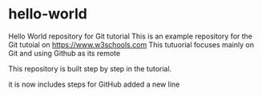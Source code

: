 # hello-world
Hello World repository for Git tutorial
This is an example repository for the Git tutoial on https://www.w3schools.com
This  tutuorial focuses mainly on Git  and using Github as its remote

This repository is built step by step in the tutorial.


it is now includes steps for GitHub
added a new line
